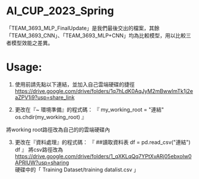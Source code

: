 # AI_CUP_2023_Spring

「TEAM_3693_MLP_FinalUpdate」是我們最後交出的檔案，其餘「TEAM_3693_CNN」、「TEAM_3693_MLP+CNN」均為比較模型，用以比較三者模型效能之差異。

# Usage: 
1. 使用前請先點以下連結，並加入自己雲端硬碟的捷徑
https://drive.google.com/drive/folders/1q7hLdK0AqJyM2mBwwlmTk1j2eaZPV1i9?usp=share_link

2. 更改在『~ 環境準備』的程式碼：
『
my_working_root = "連結"
os.chdir(my_working_root)
』

將working root路徑改為自己的的雲端硬碟內

3. 更改在『資料處理』的程式碼：
『
##讀取資料表
df = pd.read_csv("連結")
df
』
將csv路徑改為 https://drive.google.com/drive/folders/1_qXKLqQq7YPtXvARj05ebxoIw0APRlUW?usp=sharing 
硬碟中的「 Training Dataset/training datalist.csv 」
